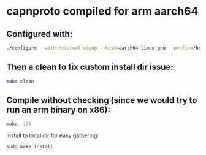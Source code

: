 # capnproto compiled for arm aarch64


Configured with:
----

```bash
./configure --with-external-capnp --host=aarch64-linux-gnu --prefix=/home/shane/capnp/capnproto/c++/dst
```

Then a clean to fix custom install dir issue:
----

```bash
make clean
```

Compile without checking (since we would try to run an arm binary on x86):
----

```bash
make -j24
```

Install to local dir for easy gathering:

```bash
sudo make install
```

